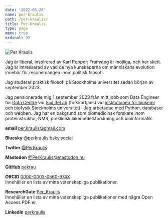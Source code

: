 ```yaml
---
date: '2022-06-28'
name: per-kraulis
path: /per-kraulis/
title: Per Kraulis
type: page
menu: true
ordinal: 99
---
```

![Per Kraulis](/files/Per_Kraulis_2023-10-09_small.png "Per Kraulis")

Jag är liberal, inspirerad av Karl Popper: Framsteg är möjliga, och har skett. Jag är intresserad av vad de nya kunskaperna om människans evolution innebär för resonemangen inom politisk filosofi.

Jag studerar praktisk filosofi på Stockholms universitet sedan början av september 2023.

Jag pensionerade mig 1 september 2023 från mitt jobb som  Data Engineer för [Data Centre](https://www.scilifelab.se/data/) vid [SciLifeLab](https://www.scilifelab.se/) (forskartjänst vid [institutionen for biokemi och biofysik](http://www.dbb.su.se/) [Stockholms universitet](http://www.su.se/))- Jag arbetadae med Python, databaser och webben. Jag har en bakgrund som biomedicinsk forskare inom proteinstruktur, NMR, preklinisk läkemedelsforskning och bioinformatik.

**email** per.kraulis@gmail.com

**Bluesky** [@perkraulis.bsky.social](https://bsky.app/profile/perkraulis.bsky.social)

**Twitter** [@PerKraulis](https://twitter.com/PerKraulis)

**Mastodon** [@PerKraulis@mastodon.nu](https://mastodon.nu/@PerKraulis)

**GitHub** [pekrau](https://github.com/pekrau)

**ORCID** [0000-0003-0560-974X](https://orcid.org/0000-0003-0560-974X)  
Innehåller en lista av mina vetenskapliga publikationer.

**ResearchGate** [Per_Kraulis](https://www.researchgate.net/profile/Per_Kraulis)  
Innehåller en lista av mina vetenskapliga publikationer med några Open Access PDF:er.

**LinkedIn** [perkraulis](https://www.linkedin.com/in/perkraulis)
